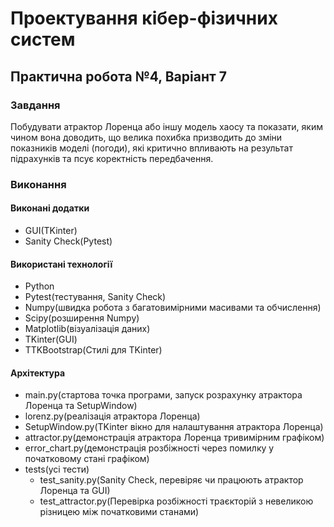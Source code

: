 # Проектування кібер-фізичних систем

## Практична робота №4, Варіант 7

### Завдання

Побудувати атрактор Лоренца або іншу модель хаосу та показати, яким чином вона доводить, що велика похибка призводить до зміни показників моделі (погоди), які критично впливають на результат підрахунків та псує коректність передбачення.

### Виконання

#### Виконані додатки

- GUI(TKinter)
- Sanity Check(Pytest)

#### Використані технології

- Python
- Pytest(тестування, Sanity Check)
- Numpy(швидка робота з багатовимірними масивами та обчислення)
- Scipy(розширення Numpy)
- Matplotlib(візуалізація даних)
- TKinter(GUI)
- TTKBootstrap(Стилі для TKinter)

#### Архітектура

- main.py(стартова точка програми, запуск розрахунку атрактора Лоренца та SetupWindow)
- lorenz.py(реалізація атрактора Лоренца)
- SetupWindow.py(TKinter вікно для налаштування атрактора Лоренца)
- attractor.py(демонстрація атрактора Лоренца тривимірним графіком)
- error_chart.py(демонстрація розбіжності через помилку у початковому стані графіком)
- tests(усі тести)
  - test_sanity.py(Sanity Check, перевіряє чи працюють атрактор Лоренца та GUI)
  - test_attractor.py(Перевірка розбіжності траєкторій з невеликою різницею між початковими станами)